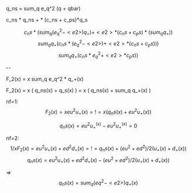 q_ns = sum_q e_q^2 (q + qbar)

c_ns * q_ns + <e2> * (c_ns + c_ps)*q_s

$$ c_ns * ( sum_q (e_q^2 - <e2>) q_+ ) + <e2> * (c_ns + c_ps)* ( sum_q q_+) ) $$
$$ sum_q q_+ ( c_ns *  (e_q^2 - <e2>)  + <e2> * (c_ns + c_ps) ) ) $$
$$ sum_q q_+ ( c_ns * e_q^2 + <e2> * c_ps ) ) $$

--


F_2(x) = x sum_q e_q^2 * q_+(x)

F_2(x) = x ( q_ns(x) + <e2> q_s(x) )
 = x ( q_ns(x) + <e2> sum_q q_+(x) )

nf=1:
$$ F_2(x) = x eu^2 u_+(x) =!= x ( q_ns(x) + eu^2 u_+(x) ) $$

$$ q_ns(x) = eu^2 u_+^(x) - eu^2 u_+^(x) = 0 $$

nf=2:
$$ 1/x F_2(x) = eu^2 u_+(x) + ed^2 d_+(x) =!= q_ns(x) + (eu^2 + ed^2)/2 ( u_+(x) + d_+(x) ) $$
$$ q_ns(x) = eu^2 u_+(x) + ed^2 d_+(x) - (eu^2 + ed^2)/2 ( u_+(x) + d_+(x) ) $$

=>
$$ q_ns(x) = sum_q (eq^2 - <e2>) q_+(x) $$

